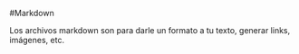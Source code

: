#Markdown

Los archivos markdown son para darle un formato a tu texto, generar links, imágenes, etc.
